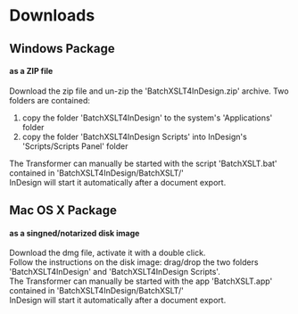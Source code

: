 
# Downloads
## Windows Package
#### as a ZIP file
Download the zip file and un-zip the 'BatchXSLT4InDesign.zip' archive.
Two folders are contained:
1) copy the folder 'BatchXSLT4InDesign' to the system's 'Applications' folder
2) copy the folder 'BatchXSLT4InDesign Scripts' into InDesign's 'Scripts/Scripts Panel' folder

The Transformer can manually be started with the script 'BatchXSLT.bat' contained in 'BatchXSLT4InDesign/BatchXSLT/'\
InDesign will start it automatically after a document export.


## Mac OS X Package
#### as a singned/notarized disk image
Download the dmg file, activate it with a double click.\
Follow the instructions on the disk image: drag/drop the two folders 'BatchXSLT4InDesign' and 'BatchXSLT4InDesign Scripts'.\
The Transformer can manually be started with the app 'BatchXSLT.app' contained in 'BatchXSLT4InDesign/BatchXSLT/'\
InDesign will start it automatically after a document export.
